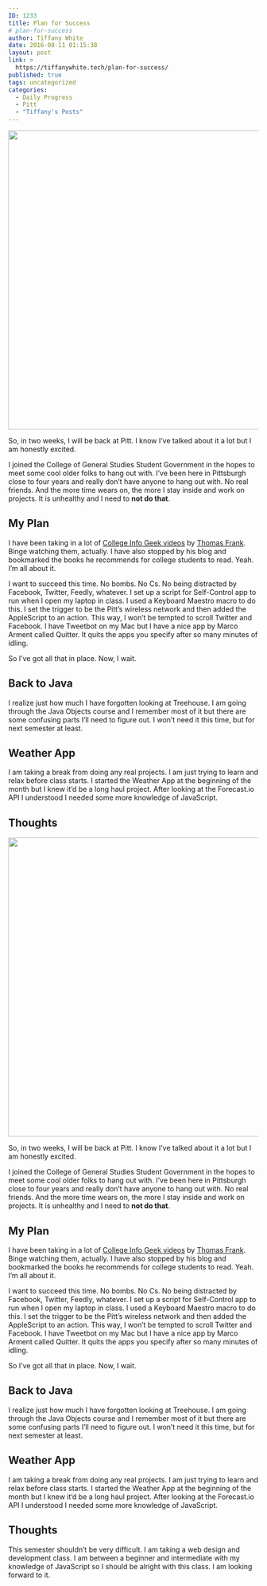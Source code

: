 ```yaml
---
ID: 1233
title: Plan for Success
# plan-for-success
author: Tiffany White
date: 2016-08-11 01:15:38
layout: post
link: >
  https://tiffanywhite.tech/plan-for-success/
published: true
tags: uncategorized
categories:
  - Daily Progress
  - Pitt
  - "Tiffany's Posts"
---
```



<img class="alignnone size-full wp-image-1232" src="https://helloburgh.me/wp-content/uploads/2016/08/Success.jpeg" width="900" height="600" />

So, in two weeks, I will be back at Pitt. I know I’ve talked about it a lot but I am honestly excited.

I joined the College of General Studies Student Government in the hopes to meet some cool older folks to hang out with. I’ve been here in Pittsburgh close to four years and really don’t have anyone to hang out with. No real friends. And the more time wears on, the more I stay inside and work on projects. It is unhealthy and I need to **not do that**.

## My Plan

I have been taking in a lot of [College Info Geek videos](https://www.youtube.com/channel/UCG-KntY7aVnIGXYEBQvmBAQ) by [Thomas Frank](https://twitter.com/tomfrankly). Binge watching them, actually. I have also stopped by his blog and bookmarked the books he recommends for college students to read. Yeah. I’m all about it.

I want to succeed this time. No bombs. No Cs. No being distracted by Facebook, Twitter, Feedly, whatever. I set up a script for Self-Control app to run when I open my laptop in class. I used a Keyboard Maestro macro to do this. I set the trigger to be the Pitt’s wireless network and then added the AppleScript to an action. This way, I won’t be tempted to scroll Twitter and Facebook. I have Tweetbot on my Mac but I have a nice app by Marco Arment called Quitter. It quits the apps you specify after so many minutes of idling.

So I’ve got all that in place. Now, I wait.

## Back to Java

I realize just how much I have forgotten looking at Treehouse. I am going through the Java Objects course and I remember most of it but there are some confusing parts I’ll need to figure out. I won’t need it this time, but for next semester at least.

## Weather App

I am taking a break from doing any real projects. I am just trying to learn and relax before class starts. I started the Weather App at the beginning of the month but I knew it’d be a long haul project. After looking at the Forecast.io API I understood I needed some more knowledge of JavaScript.

## Thoughts




<img class="alignnone size-full wp-image-1232" src="https://helloburgh.me/wp-content/uploads/2016/08/Success.jpeg" width="900" height="600" />

So, in two weeks, I will be back at Pitt. I know I’ve talked about it a lot but I am honestly excited.

I joined the College of General Studies Student Government in the hopes to meet some cool older folks to hang out with. I’ve been here in Pittsburgh close to four years and really don’t have anyone to hang out with. No real friends. And the more time wears on, the more I stay inside and work on projects. It is unhealthy and I need to **not do that**.

## My Plan

I have been taking in a lot of [College Info Geek videos](https://www.youtube.com/channel/UCG-KntY7aVnIGXYEBQvmBAQ) by [Thomas Frank](https://twitter.com/tomfrankly). Binge watching them, actually. I have also stopped by his blog and bookmarked the books he recommends for college students to read. Yeah. I’m all about it.

I want to succeed this time. No bombs. No Cs. No being distracted by Facebook, Twitter, Feedly, whatever. I set up a script for Self-Control app to run when I open my laptop in class. I used a Keyboard Maestro macro to do this. I set the trigger to be the Pitt’s wireless network and then added the AppleScript to an action. This way, I won’t be tempted to scroll Twitter and Facebook. I have Tweetbot on my Mac but I have a nice app by Marco Arment called Quitter. It quits the apps you specify after so many minutes of idling.

So I’ve got all that in place. Now, I wait.

## Back to Java

I realize just how much I have forgotten looking at Treehouse. I am going through the Java Objects course and I remember most of it but there are some confusing parts I’ll need to figure out. I won’t need it this time, but for next semester at least.

## Weather App

I am taking a break from doing any real projects. I am just trying to learn and relax before class starts. I started the Weather App at the beginning of the month but I knew it’d be a long haul project. After looking at the Forecast.io API I understood I needed some more knowledge of JavaScript.

## Thoughts





This semester shouldn’t be very difficult. I am taking a web design and development class. I am between a beginner and intermediate with my knowledge of JavaScript so I should be alright with this class. I am looking forward to it.